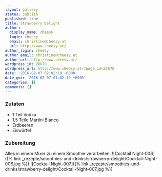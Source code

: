 ```yaml
---
layout: gallery
status: publish
published: true
title: Strawberry Delight
author:
  display_name: cheesy
  login: cheesy
  email: christine@cheesy.at
  url: http://www.cheesy.at/
author_login: cheesy
author_email: christine@cheesy.at
author_url: http://www.cheesy.at/
wordpress_id: 28678
wordpress_url: http://www.cheesy.at/?page_id=28678
date: '2016-02-07 02:02:19 +0000'
date_gmt: '2016-02-07 01:02:19 +0000'
categories: []
comments: []
---
```

### Zutaten
* 1 Teil Vodka
* 1,5 Teile Martini Bianco
* Erdbeeren
* Eiswürfel
### Zubereitung
Alles in einem Mixer zu einem Smoothie verarbeiten.
![Cocktail Night-006]({% link _rezepte/smoothies-und-drinks/strawberry-delight/Cocktail-Night-006.jpg %})
![Cocktail Night-007]({% link _rezepte/smoothies-und-drinks/strawberry-delight/Cocktail-Night-007.jpg %})
